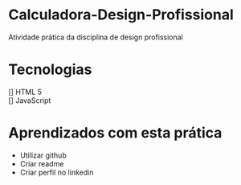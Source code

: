 # Calculadora-Design-Profissional

Atividade prática da disciplina de design profissional

# Tecnologias    
[] HTML 5  
[] JavaScript  

# Aprendizados com esta prática
- Utilizar github
- Criar readme
- Criar perfil no linkedin

